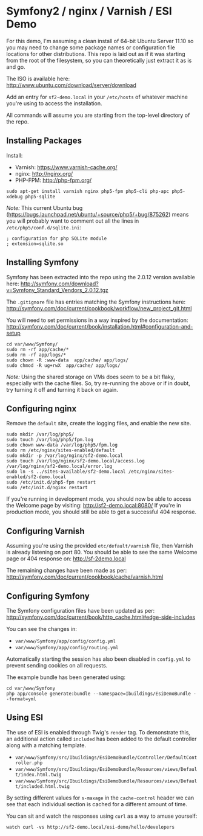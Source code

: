 Symfony2 / nginx / Varnish / ESI Demo
=====================================

For this demo, I'm assuming a clean install of 64-bit Ubuntu Server 11.10 so you
may need to change some package names or configuration file locations for other
distributions. This repo is laid out as if it was starting from the root of the
filesystem, so you can theoretically just extract it as is and go.

The ISO is available here: http://www.ubuntu.com/download/server/download

Add an entry for `sf2-demo.local` in your `/etc/hosts` of whatever machine
you're using to access the installation.

All commands will assume you are starting from the top-level directory of the
repo.

Installing Packages
-------------------

Install:

* Varnish: https://www.varnish-cache.org/
* nginx: http://nginx.org/
* PHP-FPM: http://php-fpm.org/

```
sudo apt-get install varnish nginx php5-fpm php5-cli php-apc php5-xdebug php5-sqlite
```

*Note:* This current Ubuntu bug
(https://bugs.launchpad.net/ubuntu/+source/php5/+bug/875262) means you will
probably want to comment out all the lines in `/etc/php5/conf.d/sqlite.ini`:

```
; configuration for php SQLite module
; extension=sqlite.so
```

Installing Symfony
------------------

Symfony has been extracted into the repo using the 2.0.12 version available
here: http://symfony.com/download?v=Symfony_Standard_Vendors_2.0.12.tgz

The `.gitignore` file has entries matching the Symfony instructions here:
http://symfony.com/doc/current/cookbook/workflow/new_project_git.html

You will need to set permissions in a way inspired by the documentation:
http://symfony.com/doc/current/book/installation.html#configuration-and-setup

```
cd var/www/Symfony/
sudo rm -rf app/cache/*
sudo rm -rf app/logs/*
sudo chown -R :www-data  app/cache/ app/logs/
sudo chmod -R ug+rwX  app/cache/ app/logs/
```

*Note:* Using the shared storage on VMs does seem to be a bit flaky, especially
with the cache files. So, try re-running the above or if in doubt, try turning
it off and turning it back on again.

Configuring nginx
-----------------

Remove the `default` site, create the logging files, and enable the new site.

```
sudo mkdir /var/log/php5/
sudo touch /var/log/php5/fpm.log
sudo chown www-data /var/log/php5/fpm.log
sudo rm /etc/nginx/sites-enabled/default
sudo mkdir -p /var/log/nginx/sf2-demo.local
sudo touch /var/log/nginx/sf2-demo.local/access.log /var/log/nginx/sf2-demo.local/error.log
sudo ln -s ../sites-available/sf2-demo.local /etc/nginx/sites-enabled/sf2-demo.local
sudo /etc/init.d/php5-fpm restart
sudo /etc/init.d/nginx restart
```

If you're running in development mode, you should now be able to access the
Welcome page by visiting: http://sf2-demo.local:8080/ If you're in production
mode, you should still be able to get a successful 404 response.

Configuring Varnish
-------------------

Assuming you're using the provided `etc/default/varnish` file, then Varnish is
already listening on port 80. You should be able to see the same Welcome page or
404 response on: http://sf-2demo.local

The remaining changes have been made as per:
http://symfony.com/doc/current/cookbook/cache/varnish.html

Configuring Symfony
-------------------

The Symfony configuration files have been updated as per:
http://symfony.com/doc/current/book/http_cache.html#edge-side-includes

You can see the changes in:

* `var/www/Symfony/app/config/config.yml`
* `var/www/Symfony/app/config/routing.yml`

Automatically starting the session has also been disabled in `config.yml` to
prevent sending cookies on all requests.

The example bundle has been generated using:

```
cd var/www/Symfony
php app/console generate:bundle --namespace=Ibuildings/EsiDemoBundle --format=yml
```

Using ESI
---------

The use of ESI is enabled through Twig's `render` tag. To demonstrate this, an
additional action called `included` has been added to the default controller
along with a matching template.

* `var/www/Symfony/src/Ibuildings/EsiDemoBundle/Controller/DefaultController.php`
* `var/www/Symfony/src/Ibuildings/EsiDemoBundle/Resources/views/Default/index.html.twig`
* `var/www/Symfony/src/Ibuildings/EsiDemoBundle/Resources/views/Default/included.html.twig`

By setting different values for `s-maxage` in the `cache-control` header we can
see that each individual section is cached for a different amount of time.

You can sit and watch the responses using `curl` as a way to amuse yourself:

```
watch curl -vs http://sf2-demo.local/esi-demo/hello/developers
```
